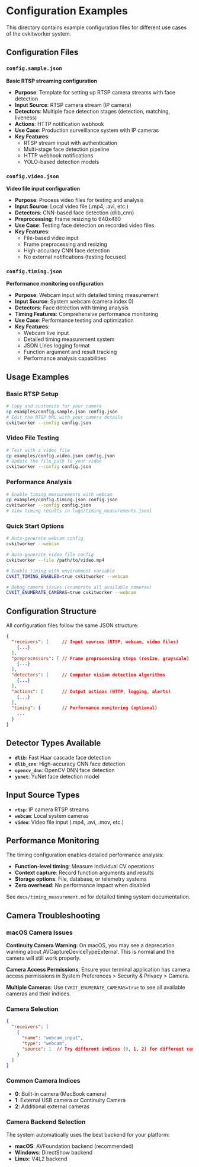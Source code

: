 # Configuration Examples

This directory contains example configuration files for different use cases of the cvkitworker system.

## Configuration Files

### `config.sample.json`
**Basic RTSP streaming configuration**
- **Purpose**: Template for setting up RTSP camera streams with face detection
- **Input Source**: RTSP camera stream (IP camera)
- **Detectors**: Multiple face detection stages (detection, matching, liveness)
- **Actions**: HTTP notification webhook
- **Use Case**: Production surveillance system with IP cameras
- **Key Features**:
  - RTSP stream input with authentication
  - Multi-stage face detection pipeline
  - HTTP webhook notifications
  - YOLO-based detection models

### `config.video.json`
**Video file input configuration**
- **Purpose**: Process video files for testing and analysis
- **Input Source**: Local video file (.mp4, .avi, etc.)
- **Detectors**: CNN-based face detection (dlib_cnn)
- **Preprocessing**: Frame resizing to 640x480
- **Use Case**: Testing face detection on recorded video files
- **Key Features**:
  - File-based video input
  - Frame preprocessing and resizing
  - High-accuracy CNN face detection
  - No external notifications (testing focused)

### `config.timing.json`
**Performance monitoring configuration**
- **Purpose**: Webcam input with detailed timing measurement
- **Input Source**: System webcam (camera index 0)
- **Detectors**: Face detection with timing analysis
- **Timing Features**: Comprehensive performance monitoring
- **Use Case**: Performance testing and optimization
- **Key Features**:
  - Webcam live input
  - Detailed timing measurement system
  - JSON Lines logging format
  - Function argument and result tracking
  - Performance analysis capabilities

## Usage Examples

### Basic RTSP Setup
```bash
# Copy and customize for your camera
cp examples/config.sample.json config.json
# Edit the RTSP URL with your camera details
cvkitworker --config config.json
```

### Video File Testing
```bash
# Test with a video file
cp examples/config.video.json config.json
# Update the file_path to your video
cvkitworker --config config.json
```

### Performance Analysis
```bash
# Enable timing measurements with webcam
cp examples/config.timing.json config.json
cvkitworker --config config.json
# View timing results in logs/timing_measurements.jsonl
```

### Quick Start Options
```bash
# Auto-generate webcam config
cvkitworker --webcam

# Auto-generate video file config  
cvkitworker --file /path/to/video.mp4

# Enable timing with environment variable
CVKIT_TIMING_ENABLED=true cvkitworker --webcam

# Debug camera issues (enumerate all available cameras)
CVKIT_ENUMERATE_CAMERAS=true cvkitworker --webcam
```

## Configuration Structure

All configuration files follow the same JSON structure:

```json
{
  "receivers": [     // Input sources (RTSP, webcam, video files)
    {...}
  ],
  "preprocessors": [ // Frame preprocessing steps (resize, grayscale)
    {...}
  ],
  "detectors": [     // Computer vision detection algorithms
    {...}
  ],
  "actions": [       // Output actions (HTTP, logging, alerts)
    {...}
  ],
  "timing": {        // Performance monitoring (optional)
    ...
  }
}
```

## Detector Types Available

- **`dlib`**: Fast Haar cascade face detection
- **`dlib_cnn`**: High-accuracy CNN face detection
- **`opencv_dnn`**: OpenCV DNN face detection
- **`yunet`**: YuNet face detection model

## Input Source Types

- **`rtsp`**: IP camera RTSP streams
- **`webcam`**: Local system cameras
- **`video`**: Video file input (.mp4, .avi, .mov, etc.)

## Performance Monitoring

The timing configuration enables detailed performance analysis:

- **Function-level timing**: Measure individual CV operations
- **Context capture**: Record function arguments and results
- **Storage options**: File, database, or telemetry systems
- **Zero overhead**: No performance impact when disabled

See `docs/timing_measurement.md` for detailed timing system documentation.

## Camera Troubleshooting

### macOS Camera Issues

**Continuity Camera Warning**: On macOS, you may see a deprecation warning about AVCaptureDeviceTypeExternal. This is normal and the camera will still work properly.

**Camera Access Permissions**: Ensure your terminal application has camera access permissions in System Preferences > Security & Privacy > Camera.

**Multiple Cameras**: Use `CVKIT_ENUMERATE_CAMERAS=true` to see all available cameras and their indices.

### Camera Selection

```json
{
  "receivers": [
    {
      "name": "webcam_input", 
      "type": "webcam",
      "source": 1  // Try different indices (0, 1, 2) for different cameras
    }
  ]
}
```

### Common Camera Indices
- **0**: Built-in camera (MacBook camera)
- **1**: External USB camera or Continuity Camera
- **2**: Additional external cameras

### Camera Backend Selection
The system automatically uses the best backend for your platform:
- **macOS**: AVFoundation backend (recommended)
- **Windows**: DirectShow backend  
- **Linux**: V4L2 backend